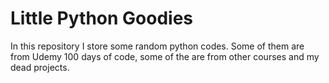 # Little Python Goodies
In this repository I store some random python codes.
Some of them are from Udemy 100 days of code, some of the are from other courses and my dead projects.
